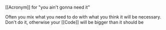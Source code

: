 [[Acronym]] for "you ain't gonna need it"

Often you mix what you need to do with what you think it will be necessary. Don't do it, otherwise your [[Code]] will be bigger than it should be